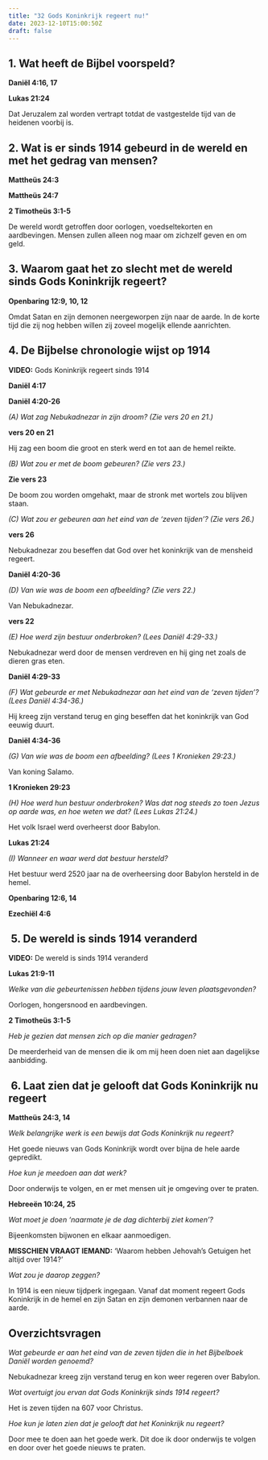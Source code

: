 ```yaml
---
title: "32 Gods Koninkrijk regeert nu!"
date: 2023-12-10T15:00:50Z
draft: false
---
```


## 1. Wat heeft de Bijbel voorspeld?

**Daniël 4:16, 17**

**Lukas 21:24**

Dat Jeruzalem zal worden vertrapt totdat de vastgestelde tijd van de heidenen voorbij is.

## 2. Wat is er sinds 1914 gebeurd in de wereld en met het gedrag van mensen?

**Mattheüs 24:3**

**Mattheüs 24:7**

**2 Timotheüs 3:1-5**

De wereld wordt getroffen door oorlogen, voedseltekorten en aardbevingen. Mensen zullen alleen nog maar om zichzelf geven en om geld.

## 3. Waarom gaat het zo slecht met de wereld sinds Gods Koninkrijk regeert?

**Openbaring 12:9, 10, 12**

Omdat Satan en zijn demonen neergeworpen zijn naar de aarde. In de korte tijd die zij nog hebben willen zij zoveel mogelijk ellende
aanrichten.

## 4. De Bijbelse chronologie wijst op 1914

**VIDEO:** Gods Koninkrijk regeert sinds 1914

**Daniël 4:17**

**Daniël 4:20-26**

_(A) Wat zag Nebukadnezar in zijn droom? (Zie vers 20 en 21.)_

**vers 20 en 21**

Hij zag een boom die groot en sterk werd en tot aan de hemel reikte.

_(B) Wat zou er met de boom gebeuren? (Zie vers 23.)_

**Zie vers 23**

De boom zou worden omgehakt, maar de stronk met wortels zou blijven staan.

_(C) Wat zou er gebeuren aan het eind van de ‘zeven tijden’? (Zie vers 26.)_

**vers 26**

Nebukadnezar zou beseffen dat God over het koninkrijk van de mensheid regeert.

**Daniël 4:20-36**

_(D) Van wie was de boom een afbeelding? (Zie vers 22.)_

Van Nebukadnezar.

**vers 22**

_(E) Hoe werd zijn bestuur onderbroken? (Lees Daniël 4:29-33.)_

Nebukadnezar werd door de mensen verdreven en hij ging net zoals de dieren gras eten.

**Daniël 4:29-33**

_(F) Wat gebeurde er met Nebukadnezar aan het eind van de ‘zeven tijden’? (Lees Daniël 4:34-36.)_

Hij kreeg zijn verstand terug en ging beseffen dat het koninkrijk van God eeuwig duurt.

**Daniël 4:34-36**

_(G) Van wie was de boom een afbeelding? (Lees 1 Kronieken 29:23.)_

Van koning Salamo.

**1 Kronieken 29:23**

_(H) Hoe werd hun bestuur onderbroken? Was dat nog steeds zo toen Jezus op aarde was, en hoe weten we dat? (Lees Lukas 21:24.)_

Het volk Israel werd overheerst door Babylon.

**Lukas 21:24**

_(I) Wanneer en waar werd dat bestuur hersteld?_

Het bestuur werd 2520 jaar na de overheersing door Babylon hersteld in de hemel.

**Openbaring 12:6, 14**

**Ezechiël 4:6**

##  5. De wereld is sinds 1914 veranderd

**VIDEO:** De wereld is sinds 1914 veranderd

**Lukas 21:9-11**

_Welke van die gebeurtenissen hebben tijdens jouw leven plaatsgevonden?_

Oorlogen, hongersnood en aardbevingen.

**2 Timotheüs 3:1-5**

_Heb je gezien dat mensen zich op die manier gedragen?_

De meerderheid van de mensen die ik om mij heen doen niet aan dagelijkse aanbidding.

##  6. Laat zien dat je gelooft dat Gods Koninkrijk nu regeert

**Mattheüs 24:3, 14**

_Welk belangrijke werk is een bewijs dat Gods Koninkrijk nu regeert?_

Het goede nieuws van Gods Koninkrijk wordt over bijna de hele aarde gepredikt.

_Hoe kun je meedoen aan dat werk?_

Door onderwijs te volgen, en er met mensen uit je omgeving over te praten.

**Hebreeën 10:24, 25**

_Wat moet je doen ‘naarmate je de dag dichterbij ziet komen’?_

Bijeenkomsten bijwonen en elkaar aanmoedigen.

**MISSCHIEN VRAAGT IEMAND:** ‘Waarom hebben Jehovah’s Getuigen het altijd over 1914?’

_Wat zou je daarop zeggen?_

In 1914 is een nieuw tijdperk ingegaan. Vanaf dat moment regeert Gods Koninkrijk in de hemel en
zijn Satan en zijn demonen verbannen naar de aarde.

## Overzichtsvragen

_Wat gebeurde er aan het eind van de zeven tijden die in het Bijbelboek Daniël worden genoemd?_

Nebukadnezar kreeg zijn verstand terug en kon weer regeren over Babylon.

_Wat overtuigt jou ervan dat Gods Koninkrijk sinds 1914 regeert?_

Het is zeven tijden na 607 voor Christus.

_Hoe kun je laten zien dat je gelooft dat het Koninkrijk nu regeert?_

Door mee te doen aan het goede werk. Dit doe ik door onderwijs te volgen en door over het goede nieuws
te praten.
